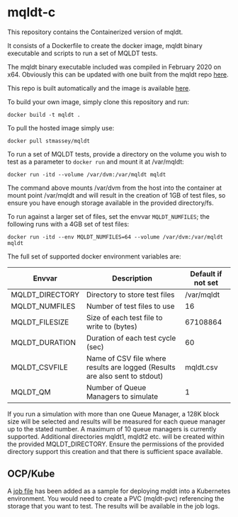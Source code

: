 # mqldt-c
This repository contains the Containerized version of mqldt.

It consists of a Dockerfile to create the docker image, mqldt binary executable and scripts to run a set of MQLDT tests.

The mqldt binary executable included was compiled in February 2020 on x64. Obviously this can be updated with one built from the mqldt repo [here](https://github.com/ibm-messaging/mqldt).

This repo is built automatically and the image is available [here](https://hub.docker.com/r/stmassey/mqldt).

To build your own image, simply clone this repository and run:
```
docker build -t mqldt .
```

To pull the hosted image simply use:
```
docker pull stmassey/mqldt
```

To run a set of MQLDT tests, provide a directory on the volume you wish to test as a parameter to `docker run` and mount it at /var/mqldt:
```
docker run -itd --volume /var/dvm:/var/mqldt mqldt
```

The command above mounts /var/dvm from the host into the container at mount point /var/mqldt and will result in the creation of 1GB of test files, so ensure you have enough storage available in the provided directory/fs.

To run against a larger set of files, set the envvar `MQLDT_NUMFILES`; the following runs with a 4GB set of test files:
```
docker run -itd --env MQLDT_NUMFILES=64 --volume /var/dvm:/var/mqldt mqldt
```

The full set of supported docker environment variables are:

| Envvar                  | Description                                          | Default if not set |
|-------------------------|------------------------------------------------------|--------------------|
| MQLDT_DIRECTORY         | Directory to store test files                        | /var/mqldt         |
| MQLDT_NUMFILES          | Number of test files to use                          | 16                 |
| MQLDT_FILESIZE          | Size of each test file to write to (bytes)           | 67108864           |
| MQLDT_DURATION          | Duration of each test cycle (sec)                    | 60                 |
| MQLDT_CSVFILE           | Name of CSV file where results are logged (Results are also sent to stdout) | mqldt.csv |
| MQLDT_QM		  | Number of Queue Managers to simulate		 | 1                  |

If you run a simulation with more than one Queue Manager, a 128K block size will be selected and results will be measured for each queue manager up to the stated number. A maximum of 10 queue managers is currently supported. Additional directories mqldt1, mqldt2 etc. will be created within the provided MQLDT_DIRECTORY. Ensure the permissions of the provided directory support this creation and that there is sufficient space available.


## OCP/Kube

A [job file](./mqldt-job.yaml) has been added as a sample for deploying mqldt into a Kubernetes environment. You would need to create a PVC (mqldt-pvc) referencing the storage that you want to test. The results will be available in the job logs.
